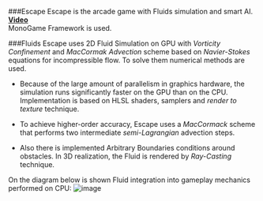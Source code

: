 ###Escape
Escape is the arcade game with Fluids simulation and smart AI.  
**[Video](https://www.youtube.com/watch?v=qcqqkTYDUX8)**  
MonoGame Framework is used.  

###Fluids
Escape uses 2D Fluid Simulation on GPU with *Vorticity Confinement* and *MacCormak Advection* scheme based on *Navier-Stokes* equations for incompressible flow. To solve them numerical methods are used.

* Because of the large amount of parallelism in graphics hardware, the simulation runs significantly faster on the GPU than on the CPU. Implementation is based on HLSL shaders, samplers and *render to texture* technique.

* To achieve higher-order accuracy, Escape uses a *MacCormack* scheme that performs two intermediate *semi-Lagrangian* advection steps.

* Also there is implemented Arbitrary Boundaries conditions around obstacles.
In 3D realization, the Fluid is rendered by *Ray-Casting* technique.

On the diagram below is shown Fluid integration into gameplay mechanics performed on CPU:
![image](https://cloud.githubusercontent.com/assets/5301844/2763364/ab0f65a6-ca02-11e3-86f4-f85336b6b9ab.png)
